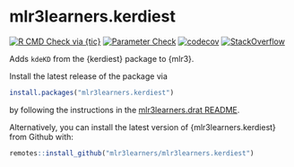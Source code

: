 # mlr3learners.kerdiest

<!-- badges: start -->

[![R CMD Check via {tic}](https://github.com/mlr3learners/mlr3learners.kerdiest/workflows/R%20CMD%20Check%20via%20{tic}/badge.svg?branch=master)](https://github.com/mlr3learners/mlr3learners.kerdiest/actions)
[![Parameter Check](https://github.com/mlr3learners/mlr3learners.kerdiest/workflows/Parameter%20Check/badge.svg?branch=master)](https://github.com/mlr3learners/mlr3learners.kerdiest/actions)
[![codecov](https://codecov.io/gh/mlr3learners/mlr3learners.kerdiest/branch/master/graph/badge.svg)](https://codecov.io/gh/mlr3learners/mlr3learners.kerdiest)
[![StackOverflow](https://img.shields.io/badge/stackoverflow-mlr3-orange.svg)](https://stackoverflow.com/questions/tagged/mlr3)

<!-- badges: end -->

Adds `kdeKD` from the {kerdiest} package to {mlr3}.

Install the latest release of the package via

```r
install.packages("mlr3learners.kerdiest")
```

by following the instructions in the [mlr3learners.drat README](https://github.com/mlr3learners/mlr3learners.drat).

Alternatively, you can install the latest version of {mlr3learners.kerdiest} from Github with:

```r
remotes::install_github("mlr3learners/mlr3learners.kerdiest")
```
